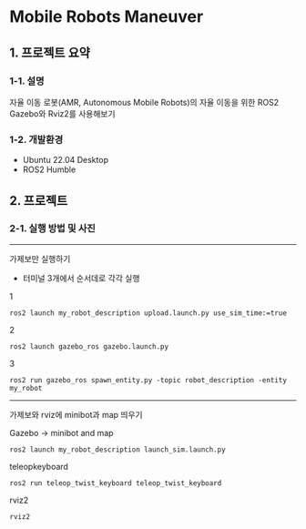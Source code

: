 # Mobile Robots Maneuver
## 1. 프로젝트 요약
### 1-1. 설명
자율 이동 로봇(AMR, Autonomous Mobile Robots)의 자율 이동을 위한 ROS2 Gazebo와 Rviz2를 사용해보기
### 1-2. 개발환경
- Ubuntu 22.04 Desktop
- ROS2 Humble
## 2. 프로젝트 
### 2-1. 실행 방법 및 사진
---
가제보만 실행하기
- 터미널 3개에서 순서데로 각각 실행

1

    ros2 launch my_robot_description upload.launch.py use_sim_time:=true

2

    ros2 launch gazebo_ros gazebo.launch.py

3

    ros2 run gazebo_ros spawn_entity.py -topic robot_description -entity my_robot

---
가제보와 rviz에 minibot과 map 띄우기

Gazebo -> minibot and map

    ros2 launch my_robot_description launch_sim.launch.py 

teleopkeyboard

    ros2 run teleop_twist_keyboard teleop_twist_keyboard

rviz2

    rviz2

